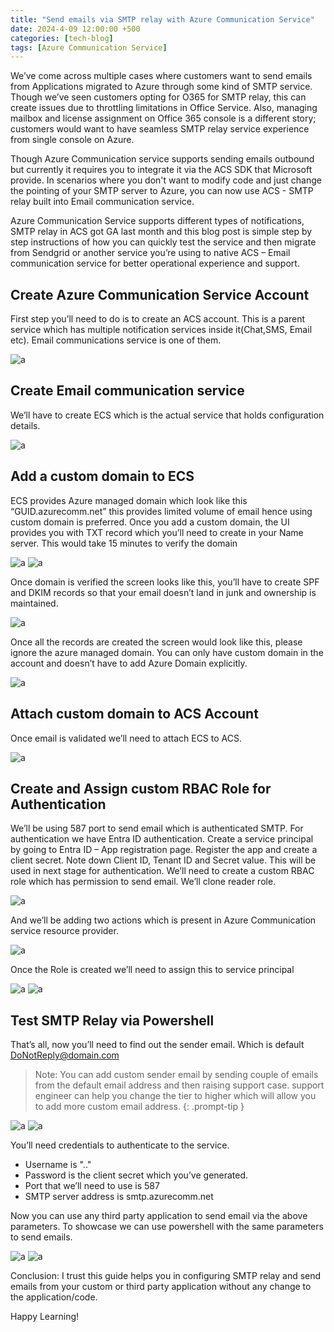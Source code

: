 ```yaml
---
title: "Send emails via SMTP relay with Azure Communication Service"
date: 2024-4-09 12:00:00 +500
categories: [tech-blog]
tags: [Azure Communication Service]
---
```


We’ve come across multiple cases where customers want to send emails from Applications migrated to Azure through some kind of SMTP service. Though we’ve seen customers opting for O365 for SMTP relay, this can create issues due to throttling limitations in Office Service.
Also, managing mailbox and license assignment on Office 365 console is a different story; customers would want to have seamless SMTP relay service experience from single console on Azure.

Though Azure Communication service supports sending emails outbound but currently it requires you to integrate it via the ACS SDK that Microsoft provide. In scenarios where you don't want to modify code and just change the pointing of your SMTP server to Azure, you can now use ACS - SMTP relay built into Email communication service.

Azure Communication Service supports different types of notifications, SMTP relay in ACS got GA last month and this blog post is simple step by step instructions of how you can quickly test the service and then migrate from Sendgrid or another service you’re using to native ACS – Email communication service for better operational experience and support.

## Create Azure Communication Service Account
First step you’ll need to do is to create an ACS account. This is a parent service which has multiple notification services inside it(Chat,SMS, Email etc). Email communications service is one of them.

![a](https://raw.githubusercontent.com/qureshiaquib/qureshiaquib.github.io/main/assets/09042024/picture1.jpg)

## Create Email communication service
We’ll have to create ECS which is the actual service that holds configuration details.

![a](https://raw.githubusercontent.com/qureshiaquib/qureshiaquib.github.io/main/assets/09042024/picture2.jpg)

## Add a custom domain to ECS
ECS provides Azure managed domain which look like this “GUID.azurecomm.net” this provides limited volume of email hence using custom domain is preferred.
Once you add a custom domain, the UI provides you with TXT record which you’ll need to create in your Name server. This would take 15 minutes to verify the domain

![a](https://raw.githubusercontent.com/qureshiaquib/qureshiaquib.github.io/main/assets/09042024/picture3.jpg)
![a](https://raw.githubusercontent.com/qureshiaquib/qureshiaquib.github.io/main/assets/09042024/picture4.jpg)

Once domain is verified the screen looks like this, you’ll have to create SPF and DKIM records so that your email doesn’t land in junk and ownership is maintained.

![a](https://raw.githubusercontent.com/qureshiaquib/qureshiaquib.github.io/main/assets/09042024/picture5-1.jpg)

Once all the records are created the screen would look like this, please ignore the azure managed domain. You can only have custom domain in the account and doesn’t have to add Azure Domain explicitly.

![a](https://raw.githubusercontent.com/qureshiaquib/qureshiaquib.github.io/main/assets/09042024/picture5-2.jpg)

## Attach custom domain to ACS Account
Once email is validated we’ll need to attach ECS to ACS.

![a](https://raw.githubusercontent.com/qureshiaquib/qureshiaquib.github.io/main/assets/09042024/picture6.jpg)

## Create and Assign custom RBAC Role for Authentication
We’ll be using 587 port to send email which is authenticated SMTP. For authentication we have Entra ID authentication.
Create a service principal by going to Entra ID – App registration page. Register the app and create a client secret. Note down Client ID, Tenant ID and Secret value. This will be used in next stage for authentication.
We’ll need to create a custom RBAC role which has permission to send email.
We’ll clone reader role.

![a](https://raw.githubusercontent.com/qureshiaquib/qureshiaquib.github.io/main/assets/09042024/picture7.jpg)

And we’ll be adding two actions which is present in Azure Communication service resource provider.

![a](https://raw.githubusercontent.com/qureshiaquib/qureshiaquib.github.io/main/assets/09042024/picture8.jpg)

Once the Role is created we’ll need to assign this to service principal

![a](https://raw.githubusercontent.com/qureshiaquib/qureshiaquib.github.io/main/assets/09042024/picture9.jpg)
![a](https://raw.githubusercontent.com/qureshiaquib/qureshiaquib.github.io/main/assets/09042024/picture10.jpg)

## Test SMTP Relay via Powershell
That’s all, now you’ll need to find out the sender email. Which is default DoNotReply@domain.com
> Note: You can add custom sender email by sending couple of emails from the default email address and then raising support case.
support engineer can help you change the tier to higher which will allow you to add more custom email address.
{: .prompt-tip }

![a](https://raw.githubusercontent.com/qureshiaquib/qureshiaquib.github.io/main/assets/09042024/picture10-1.jpg)
![a](https://raw.githubusercontent.com/qureshiaquib/qureshiaquib.github.io/main/assets/09042024/picture10-2.jpg)

You’ll need credentials to authenticate to the service. 

* Username is "<Azure Communication Services Resource name>.<Entra Application ID>.<Entra Tenant ID>" 
* Password is the client secret which you’ve generated.
* Port that we’ll need to use is 587
* SMTP server address is smtp.azurecomm.net

Now you can use any third party application to send email via the above parameters. To showcase we can use powershell with the same parameters to send emails.

![a](https://raw.githubusercontent.com/qureshiaquib/qureshiaquib.github.io/main/assets/09042024/picture11.jpg)
![a](https://raw.githubusercontent.com/qureshiaquib/qureshiaquib.github.io/main/assets/09042024/picture12.jpg)

Conclusion: I trust this guide helps you in configuring SMTP relay and send emails from your custom or third party application without any change to the application/code.

Happy Learning!
